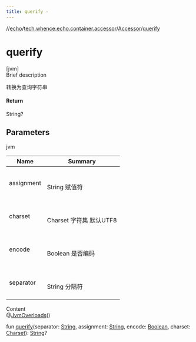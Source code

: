 ```yaml
---
title: querify -
---
```

//[echo](../../index.md)/[tech.whence.echo.container.accessor](../index.md)/[Accessor](index.md)/[querify](querify.md)



# querify  
[jvm]  
Brief description  


转换为查询字符串



#### Return  


String?



## Parameters  
  
jvm  
  
|  Name|  Summary| 
|---|---|
| assignment| <br><br>String 赋值符<br><br>
| charset| <br><br>Charset 字符集 默认UTF8<br><br>
| encode| <br><br>Boolean 是否编码<br><br>
| separator| <br><br>String 分隔符<br><br>
  
  
Content  
@[JvmOverloads](https://kotlinlang.org/api/latest/jvm/stdlib/kotlin.jvm/-jvm-overloads/index.html)()  
  
fun [querify](querify.md)(separator: [String](https://kotlinlang.org/api/latest/jvm/stdlib/kotlin/-string/index.html), assignment: [String](https://kotlinlang.org/api/latest/jvm/stdlib/kotlin/-string/index.html), encode: [Boolean](https://kotlinlang.org/api/latest/jvm/stdlib/kotlin/-boolean/index.html), charset: [Charset](https://docs.oracle.com/javase/8/docs/api/java/nio/charset/Charset.html)): [String](https://kotlinlang.org/api/latest/jvm/stdlib/kotlin/-string/index.html)?  



